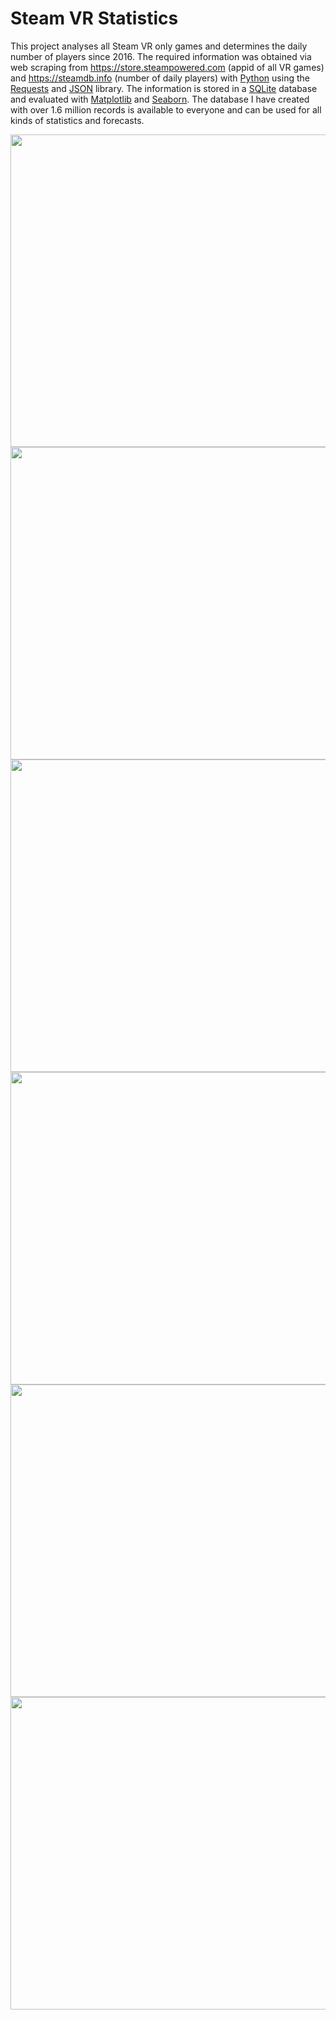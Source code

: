 # Steam VR Statistics
This project analyses all Steam VR only games and determines the daily number of players since 2016. The required information was obtained via web scraping from https://store.steampowered.com (appid of all VR games) and https://steamdb.info (number of daily players) with [Python](https://www.python.org/ "Python") using the [Requests](https://requests.readthedocs.io/en/master/# "Requests") and [JSON](https://docs.python.org/3/library/json.html "JSON") library. The information is stored in a [SQLite](https://www.sqlite.org/index.html "SQLite") database and evaluated with [Matplotlib](https://matplotlib.org/3.1.1/index.html# "Matplotlib") and [Seaborn](https://seaborn.pydata.org/# "Seaborn"). The database I have created with over 1.6 million records is available to everyone and can be used for all kinds of statistics and forecasts.
<p align="left">
  <img width="850" height="500" src="https://github.com/Bamux/Steam_VR_Statistics/blob/master/images/top10_max_peak.png">
  <img width="850" height="500" src="https://github.com/Bamux/Steam_VR_Statistics/blob/master/images/top10.png">
  <img width="850" height="500" src="https://github.com/Bamux/Steam_VR_Statistics/blob/master/images/top10_2020_02.png">
  <img width="850" height="500" src="https://github.com/Bamux/Steam_VR_Statistics/blob/master/images/monthly_vrusage.png">
  <img width="850" height="500" src="https://github.com/Bamux/Steam_VR_Statistics/blob/master/images/avg_peak_over_time.png">
  <img width="850" height="500" src="https://github.com/Bamux/Steam_VR_Statistics/blob/master/images/max_peak.png">
</p>

